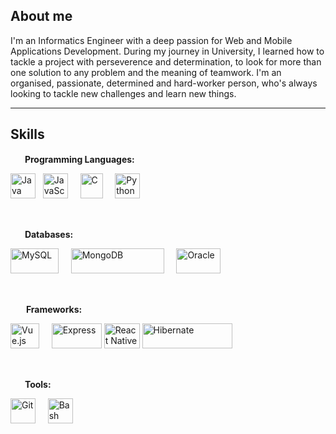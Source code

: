 ## About me

I'm an Informatics Engineer with a deep passion for Web and Mobile Applications Development. During my journey in University, I learned how to tackle a project with perseverence and determination, to look for more than one solution to any problem and the meaning of teamwork. I'm an organised, passionate, determined and hard-worker person, who's always looking to tackle new challenges and learn new things.

<hr>

## Skills

<img src="https://cdn2.iconfinder.com/data/icons/font-awesome/1792/code-512.png" width="15" height="15">&nbsp; **Programming Languages:**

   <img src="https://upload.wikimedia.org/wikipedia/pt/3/30/Java_programming_language_logo.svg" width="40" height="40" title="Java"> &nbsp;
   <img src="https://upload.wikimedia.org/wikipedia/commons/thumb/9/99/Unofficial_JavaScript_logo_2.svg/600px-Unofficial_JavaScript_logo_2.svg.png" width="40" height="40" title="JavaScript"> &nbsp;&nbsp;&nbsp;
   <img src="https://upload.wikimedia.org/wikipedia/commons/1/19/C_Logo.png" width="36" height="40" title="C"> &nbsp;&nbsp;&nbsp;
   <img src="https://raw.githubusercontent.com/learnbr/python/master/logo.png" width="40" height="40" title="Python">
   
 <br />
 
<img src="https://utils.antoniocampos.net/img/logo.png" width="15" height="15">&nbsp; **Databases:**

   <img src="https://upload.wikimedia.org/wikipedia/fr/thumb/6/62/MySQL.svg/1280px-MySQL.svg.png" width="77" height="40" title="MySQL"> &nbsp;&nbsp;&nbsp;
   <img src="https://upload.wikimedia.org/wikipedia/commons/thumb/9/93/MongoDB_Logo.svg/1200px-MongoDB_Logo.svg.png" width="149" height="40" title="MongoDB"> &nbsp;&nbsp;&nbsp;
   <img src="https://logosmarcas.net/wp-content/uploads/2020/09/Oracle-Logo.png" width="71" height="40" title="Oracle">

<br />

<img src="https://encrypted-tbn0.gstatic.com/images?q=tbn:ANd9GcRHia5YiXQJmz0ikKGigWvle-effRlbgDgiTTqvrHioJmYKFCIgNMhJruT1U_wzGpG9m5I&usqp=CAU" width="17" height="15">&nbsp; **Frameworks:**

   <img src="https://upload.wikimedia.org/wikipedia/commons/thumb/9/95/Vue.js_Logo_2.svg/1184px-Vue.js_Logo_2.svg.png" width="46" height="40" title="Vue.js"> &nbsp;&nbsp;&nbsp;
   <img src="https://i2.wp.com/www.jacobsoft.com.mx/wp-content/uploads/2020/04/node-js-736399_960_720-2.png?fit=960%2C480&ssl=1" width="80" height="40" title="Express">
   <img src="https://upload.wikimedia.org/wikipedia/commons/thumb/a/a7/React-icon.svg/1200px-React-icon.svg.png" width="57" height="40" title="React Native">
   <img src="https://upload.wikimedia.org/wikipedia/commons/2/22/Hibernate_logo_a.png" width="144" height="40" title="Hibernate">

<br />

<img src="https://image.flaticon.com/icons/png/512/40/40031.png" width="15" height="15">&nbsp; **Tools:**

   <img src="https://upload.wikimedia.org/wikipedia/commons/thumb/3/3f/Git_icon.svg/1200px-Git_icon.svg.png" width="40" height="40" title="Git"> &nbsp;&nbsp;&nbsp;
   <img src="https://upload.wikimedia.org/wikipedia/commons/thumb/4/4b/Bash_Logo_Colored.svg/1024px-Bash_Logo_Colored.svg.png" width="40" height="40" title="Bash">



<!--
**Nimbus79/Nimbus79** is a ✨ _special_ ✨ repository because its `README.md` (this file) appears on your GitHub profile.

Here are some ideas to get you started:

- 🔭 I’m currently working on ...
- 🌱 I’m currently learning ...
- 👯 I’m looking to collaborate on ...
- 🤔 I’m looking for help with ...
- 💬 Ask me about ...
- 📫 How to reach me: ...
- 😄 Pronouns: ...
- ⚡ Fun fact: ...
-->
